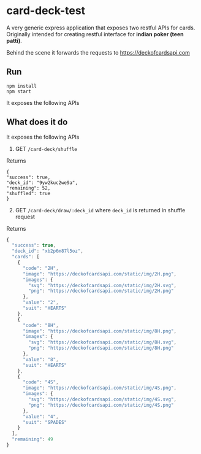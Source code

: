 # card-deck-test

A very generic express application that exposes two restful APIs for cards. Originally intended for creating restful interface for **indian poker (teen patti)**.

Behind the scene it forwards the requests to https://deckofcardsapi.com

## Run

```bash=
npm install
npm start
```

It exposes the following APIs

## What does it do

It exposes the following APIs

1. GET `/card-deck/shuffle`

Returns

```
{
"success": true,
"deck_id": "9yw2kuc2we9a",
"remaining": 52,
"shuffled": true
}
```

2. GET `/card-deck/draw/:deck_id` where `deck_id` is returned in shuffle request

Returns

```javascript
{
  "success": true,
  "deck_id": "xb2p6m87l5oz",
  "cards": [
    {
      "code": "2H",
      "image": "https://deckofcardsapi.com/static/img/2H.png",
      "images": {
        "svg": "https://deckofcardsapi.com/static/img/2H.svg",
        "png": "https://deckofcardsapi.com/static/img/2H.png"
      },
      "value": "2",
      "suit": "HEARTS"
    },
    {
      "code": "8H",
      "image": "https://deckofcardsapi.com/static/img/8H.png",
      "images": {
        "svg": "https://deckofcardsapi.com/static/img/8H.svg",
        "png": "https://deckofcardsapi.com/static/img/8H.png"
      },
      "value": "8",
      "suit": "HEARTS"
    },
    {
      "code": "4S",
      "image": "https://deckofcardsapi.com/static/img/4S.png",
      "images": {
        "svg": "https://deckofcardsapi.com/static/img/4S.svg",
        "png": "https://deckofcardsapi.com/static/img/4S.png"
      },
      "value": "4",
      "suit": "SPADES"
    }
  ],
  "remaining": 49
}
```
